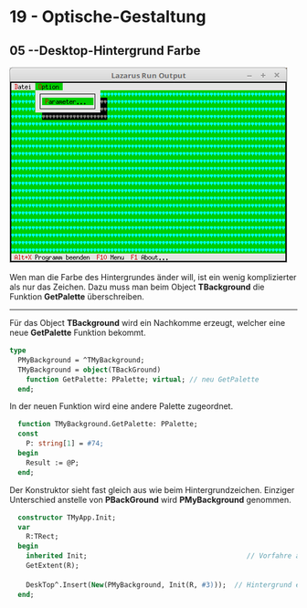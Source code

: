 # 19 - Optische-Gestaltung
## 05 --Desktop-Hintergrund Farbe

![image.png](image.png)

Wen man die Farbe des Hintergrundes änder will, ist ein wenig komplizierter als nur das Zeichen.
Dazu muss man beim Object **TBackground** die Funktion **GetPalette** überschreiben.


---
Für das Object **TBackground** wird ein Nachkomme erzeugt, welcher eine neue **GetPalette** Funktion bekommt.

```pascal
type
  PMyBackground = ^TMyBackground;
  TMyBackground = object(TBackGround)
    function GetPalette: PPalette; virtual; // neu GetPalette
  end;
```

In der neuen Funktion wird eine andere Palette zugeordnet.

```pascal
  function TMyBackground.GetPalette: PPalette;
  const
    P: string[1] = #74;
  begin
    Result := @P;
  end;
```

Der Konstruktor sieht fast gleich aus wie beim Hintergrundzeichen.
Einziger Unterschied anstelle von **PBackGround** wird **PMyBackground** genommen.

```pascal
  constructor TMyApp.Init;
  var
    R:TRect;
  begin
    inherited Init;                                       // Vorfahre aufrufen
    GetExtent(R);

    DeskTop^.Insert(New(PMyBackground, Init(R, #3)));  // Hintergrund einfügen.
  end;
```


